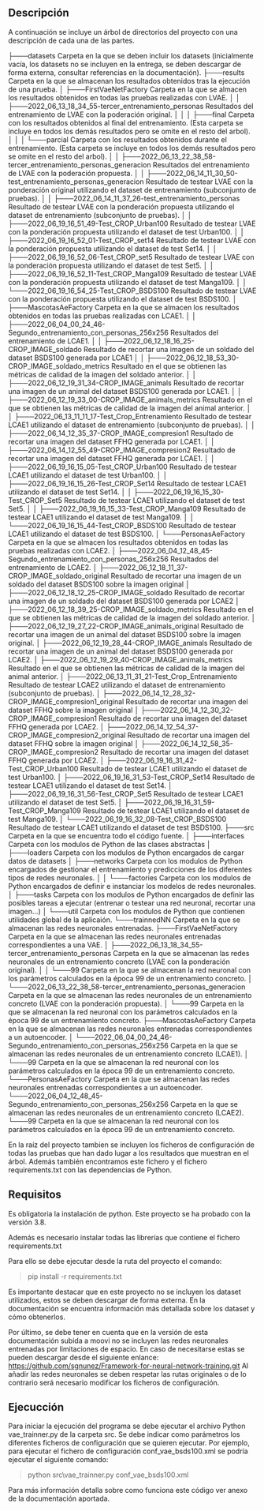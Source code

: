 Descripción
--------------------

A continuación se incluye un árbol de directorios del proyecto con una descripción de cada una de las partes.

├───datasets									Carpeta en la que se deben incluir los datasets (inicialmente vacía, los datasets no se incluyen en la entrega, se deben descargar de forma externa, consultar referencias en la documentación).
├───results									Carpeta en la que se almacenan los resultados obtenidos tras la ejecución de una prueba.
│   ├───FirstVaeNetFactory							Carpeta en la que se almacen los resultados obtenidos en todas las pruebas realizadas con LVAE.
│   │   ├───2022_06_13_18_34_55-tercer_entrenamiento_personas			Resultados del entrenamiento de LVAE con la poderación original.
│   │   │   ├───final								Carpeta con los resultados obtenidos al final del entrenamiento. (Esta carpeta se incluye en todos los demás resultados pero se omite en el resto del arbol).
│   │   │   └───parcial								Carpeta con los resultados obtenidos durante el entrenamiento.	(Esta carpeta se incluye en todos los demás resultados pero se omite en el resto del arbol).
│   │   ├───2022_06_13_22_38_58-tercer_entrenamiento_personas_generacion	Resultados del entrenamiento de LVAE con la poderación propuesta.
│   │   ├───2022_06_14_11_30_50-test_entrenamiento_personas_generacion		Resultado de testear LVAE con la ponderación original utilizando el dataset de entrenamiento (subconjunto de pruebas).
│   │   ├───2022_06_14_11_37_26-test_entrenamiento_personas			Resultado de testear LVAE con la ponderación propuesta utilizando el dataset de entrenamiento (subconjunto de pruebas).
│   │   ├───2022_06_19_16_51_49-Test_CROP_Urban100				Resultado de testear LVAE con la ponderación propuesta utilizando el dataset de test Urban100.
│   │   ├───2022_06_19_16_52_01-Test_CROP_set14					Resultado de testear LVAE con la ponderación propuesta utilizando el dataset de test Set14.
│   │   ├───2022_06_19_16_52_06-Test_CROP_set5					Resultado de testear LVAE con la ponderación propuesta utilizando el dataset de test Set5.
│   │   ├───2022_06_19_16_52_11-Test_CROP_Manga109				Resultado de testear LVAE con la ponderación propuesta utilizando el dataset de test Manga109.
│   │   └───2022_06_19_16_54_25-Test_CROP_BSDS100				Resultado de testear LVAE con la ponderación propuesta utilizando el dataset de test BSDS100.
│   ├───MascotasAeFactory							Carpeta en la que se almacen los resultados obtenidos en todas las pruebas realizadas con LCAE1.
│   │   ├───2022_06_04_00_24_46-Segundo_entrenamiento_con_personas_256x256	Resultados del entrenamiento de LCAE1.
│   │   ├───2022_06_12_18_16_25-CROP_IMAGE_soldado				Resultado de recortar una imagen de un soldado del dataset BSDS100 generada por LCAE1
│   │   ├───2022_06_12_18_53_30-CROP_IMAGE_soldado_metrics			Resultado en el que se obtienen las métricas de calidad de la imagen del soldado anterior.
│   │   ├───2022_06_12_19_31_34-CROP_IMAGE_animals				Resultado de recortar una imagen de un animal del dataset BSDS100 generada por LCAE1.
│   │   ├───2022_06_12_19_33_00-CROP_IMAGE_animals_metrics			Resultado en el que se obtienen las métricas de calidad de la imagen del animal anterior.
│   │   ├───2022_06_13_11_11_17-Test_Crop_Entrenamiento				Resultado de testear LCAE1 utilizando el dataset de entrenamiento (subconjunto de pruebas).
│   │   ├───2022_06_14_12_35_37-CROP_IMAGE_compresion1				Resultado de recortar una imagen del dataset FFHQ generada por LCAE1.
│   │   ├───2022_06_14_12_55_49-CROP_IMAGE_compresion2				Resultado de recortar una imagen del dataset FFHQ generada por LCAE1.
│   │   ├───2022_06_19_16_15_05-Test_CROP_Urban100				Resultado de testear LCAE1 utilizando el dataset de test Urban100.
│   │   ├───2022_06_19_16_15_26-Test_CROP_Set14					Resultado de testear LCAE1 utilizando el dataset de test Set14.
│   │   ├───2022_06_19_16_15_30-Test_CROP_Set5					Resultado de testear LCAE1 utilizando el dataset de test Set5.
│   │   ├───2022_06_19_16_15_33-Test_CROP_Manga109				Resultado de testear LCAE1 utilizando el dataset de test Manga109.
│   │   └───2022_06_19_16_15_44-Test_CROP_BSDS100				Resultado de testear LCAE1 utilizando el dataset de test BSDS100.
│   └───PersonasAeFactory							Carpeta en la que se almacen los resultados obtenidos en todas las pruebas realizadas con LCAE2.
│       ├───2022_06_04_12_48_45-Segundo_entrenamiento_con_personas_256x256	Resultados del entrenamiento de LCAE2.
│       ├───2022_06_12_18_11_37-CROP_IMAGE_soldado_original			Resultado de recortar una imagen de un soldado del dataset BSDS100 sobre la imagen original
│       ├───2022_06_12_18_12_25-CROP_IMAGE_soldado				Resultado de recortar una imagen de un soldado del dataset BSDS100 generada por LCAE2
│       ├───2022_06_12_18_39_25-CROP_IMAGE_soldado_metrics			Resultado en el que se obtienen las métricas de calidad de la imagen del soldado anterior.
│       ├───2022_06_12_19_27_22-CROP_IMAGE_animals_original			Resultado de recortar una imagen de un animal del dataset BSDS100 sobre la imagen original.
│       ├───2022_06_12_19_28_44-CROP_IMAGE_animals				Resultado de recortar una imagen de un animal del dataset BSDS100 generada por LCAE2.
│       ├───2022_06_12_19_29_40-CROP_IMAGE_animals_metrics			Resultado en el que se obtienen las métricas de calidad de la imagen del animal anterior.
│       ├───2022_06_13_11_31_21-Test_Crop_Entrenamiento				Resultado de testear LCAE2 utilizando el dataset de entrenamiento (subconjunto de pruebas).
│       ├───2022_06_14_12_28_32-CROP_IMAGE_compresion1_original			Resultado de recortar una imagen del dataset FFHQ sobre la imagen original
│       ├───2022_06_14_12_30_32-CROP_IMAGE_compresion1				Resultado de recortar una imagen del dataset FFHQ generada por LCAE2.
│       ├───2022_06_14_12_54_37-CROP_IMAGE_compresion2_original			Resultado de recortar una imagen del dataset FFHQ sobre la imagen original
│       ├───2022_06_14_12_58_35-CROP_IMAGE_compresion2				Resultado de recortar una imagen del dataset FFHQ generada por LCAE2.
│       ├───2022_06_19_16_31_42-Test_CROP_Urban100				Resultado de testear LCAE1 utilizando el dataset de test Urban100.
│       ├───2022_06_19_16_31_53-Test_CROP_Set14					Resultado de testear LCAE1 utilizando el dataset de test Set14.
│       ├───2022_06_19_16_31_56-Test_CROP_Set5					Resultado de testear LCAE1 utilizando el dataset de test Set5.
│       ├───2022_06_19_16_31_59-Test_CROP_Manga109				Resultado de testear LCAE1 utilizando el dataset de test Manga109.
│       └───2022_06_19_16_32_08-Test_CROP_BSDS100				Resultado de testear LCAE1 utilizando el dataset de test BSDS100.
├───src										Carpeta en la que se encuentra todo el código fuente.
│   ├───interfaces								Carpeta con los modulos de Python de las clases abstractas
│   ├───loaders									Carpeta con los modulos de Python encargados de cargar datos de datasets
│   ├───networks								Carpeta con los modulos de Python encargados de gestionar el entrenamiento y predicciones de los diferentes tipos de redes neuronales.
│   │   └───factories								Carpeta con los modulos de Python encargados de definir e instanciar los modelos de redes neuronales.
│   ├───tasks									Carpeta con los modulos de Python encargados de definir las posibles tareas a ejecutar (entrenar o testear una red neuronal, recortar una imagen...)
│   └───util									Carpeta con los modulos de Python que contienen utilidades global de la aplicaión.
└───trainnedNN									Carpeta en la que se almacenan las redes neuronales entrenadas.
    ├───FirstVaeNetFactory							Carpeta en la que se almacenan las redes neuronales entrenadas correspondientes a una VAE.
    │   ├───2022_06_13_18_34_55-tercer_entrenamiento_personas			Carpeta en la que se almacenan las redes neuronales de un entrenamiento concreto (LVAE con la ponderación original).
    │   │   └───99								Carpeta en la que se almacenan la red neuronal con los parámetros calculados en la época 99 de un entrenamiento concreto.
    │   └───2022_06_13_22_38_58-tercer_entrenamiento_personas_generacion	Carpeta en la que se almacenan las redes neuronales de un entrenamiento concreto (LVAE con la ponderación propuesta).
    │       └───99								Carpeta en la que se almacenan la red neuronal con los parámetros calculados en la época 99 de un entrenamiento concreto.
    ├───MascotasAeFactory							Carpeta en la que se almacenan las redes neuronales entrenadas correspondientes a un autoencoder.
    │   └───2022_06_04_00_24_46-Segundo_entrenamiento_con_personas_256x256	Carpeta en la que se almacenan las redes neuronales de un entrenamiento concreto (LCAE1).
    │       └───99								Carpeta en la que se almacenan la red neuronal con los parámetros calculados en la época 99 de un entrenamiento concreto.
    └───PersonasAeFactory							Carpeta en la que se almacenan las redes neuronales entrenadas correspondientes a un autoencoder.
        └───2022_06_04_12_48_45-Segundo_entrenamiento_con_personas_256x256	Carpeta en la que se almacenan las redes neuronales de un entrenamiento concreto (LCAE2).
            └───99								Carpeta en la que se almacenan la red neuronal con los parámetros calculados en la época 99 de un entrenamiento concreto.


En la raíz del proyecto tambien se incluyen los ficheros de configuración de todas las pruebas que han dado lugar a los resultados que muestran en el árbol. 
Además también encontramos este fichero y el fichero requirements.txt con las dependencias de Python.

Requisitos
--------------------

Es obligatoria la instalación de python. Este proyecto se ha probado con la versión 3.8.

Además es necesario instalar todas las librerías que contiene el fichero requirements.txt

Para ello se debe ejecutar desde la ruta del proyecto el comando:

> pip install -r requirements.txt

Es importante destacar que en este proyecto no se incluyen los dataset utilizados, estos se deben descargar de forma externa. En la documentación se encuentra 
información más detallada sobre los dataset y cómo obtenerlos.

Por último, se debe tener en cuenta que en la versión de esta documentación subida a moovi no se incluyen las redes neuronales entrenadas por limitaciones de espacio.
En caso de necesitarse estas se pueden descargar desde el siguiente enlance: https://github.com/sgnunez/Framework-for-neural-network-training.git
Al añadir las redes neuronales se deben respetar las rutas originales o de lo contrario será necesario modificar los ficheros de configuración. 


Ejecucción
-------------------

Para iniciar la ejecución del programa se debe ejecutar el archivo Python vae_trainner.py de la carpeta src.
Se debe indicar como parámetros los diferentes ficheros de configuración que se quieren ejecutar. Por ejemplo, para ejecutar
el fichero de configuración conf_vae_bsds100.xml se podría ejecutar el siguiente comando:

> python src\vae_trainner.py conf_vae_bsds100.xml

Para más información detalla sobre como funciona este código ver anexo de la documentación aportada.
